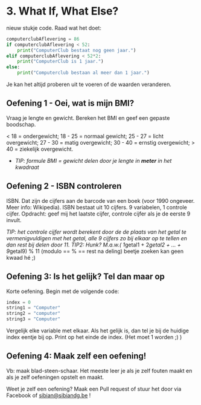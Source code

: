 # 3. What If, What Else?
nieuw stukje code. Raad wat het doet:
```python
computerclubAflevering = 86
if computerclubAflevering < 52:
    print("ComputerClub bestaat nog geen jaar.")
elif computerclubAflevering < 52*2:
    print("ComputerClub is 1 jaar.")
else:
    print("Computerclub bestaan al meer dan 1 jaar.")
```
Je kan het altijd proberen uit te voeren of de waarden veranderen.

## Oefening 1 - Oei, wat is mijn BMI?
Vraag je lengte en gewicht. Bereken het BMI en geef een gepaste boodschap.

< 18 = ondergewicht; 18 - 25 = normaal gewicht; 25 - 27 = licht overgewicht; 27 - 30 = matig overgewicht; 30 - 40 = ernstig overgewicht; > 40 = ziekelijk overgewicht.

- *TIP: formule BMI = gewicht delen door je lengte in __meter__ in het kwadraat*

## Oefening 2 - ISBN controleren
ISBN. Dat zijn de cijfers aan de barcode van een boek (voor 1990 ongeveer. Meer info: Wikipedia).
ISBN bestaat uit 10 cijfers. 9 variabelen, 1 controle cijfer.
Opdracht: geef mij het laatste cijfer, controle cijfer als je de eerste 9 invult.

*TIP: het controle cijfer wordt berekent door de de plaats van het getal te vermenigvuldigen met het getal, alle 9 cijfers zo bij elkaar op te tellen en dan rest bij delen door 11.*
*TIP2: Hunk? M.a.w.( 1*getal1 + 2*getal2 + ... + 9*getal9) % 11 (modulo == % == rest na deling)
beetje zoeken kan geen kwaad hé ;)

## Oefening 3: Is het gelijk? Tel dan maar op
Korte oefening. Begin met de volgende code:
```python
index = 0
string1 = "Computer"
string2 = "computer"
string3 = "Computer"
```
Vergelijk elke variable met elkaar. Als het gelijk is, dan tel je bij de huidige index eentje bij op.
Print op het einde de index. (Het moet 1 worden ;) ) 

## Oefening 4: Maak zelf een oefening!
Vb: maak blad-steen-schaar. Het meeste leer je als je zelf fouten maakt en als je zelf oefeningen opstelt en maakt.

Weet je zelf een oefening? Maak een Pull request of stuur het door via Facebook of sibian@sibiandg.be !